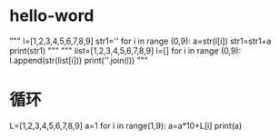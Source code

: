 # hello-word
"""
l=[1,2,3,4,5,6,7,8,9]
str1=''
for i in range (0,9):
    a=str(l[i])
    str1=str1+a
print(str1)
"""
"""
list=[1,2,3,4,5,6,7,8,9]
l=[]
for i in range (0,9):
    l.append(str(list[i]))
print(''.join(l))
"""
# 循环
L=[1,2,3,4,5,6,7,8,9]
a=1
for i in range(1,9):
    a=a*10+L[i]
print(a)
